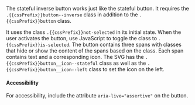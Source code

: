 The stateful inverse button works just like the stateful button. It requires the `.{{cssPrefix}}button--inverse` class in addition to the `.{{cssPrefix}}button` class.

It uses the class `.{{cssPrefix}}not-selected` in its initial state. When the user activates the button, use JavaScript to toggle the class to `.{{cssPrefix}}is-selected`. The button contains three spans with classes that hide or show the content of the spans based on the class. Each span contains text and a corresponding icon. The SVG has the `.{{cssPrefix}}button__icon--stateful` class as well as the `.{{cssPrefix}}button__icon--left` class to set the icon on the left.

<h4 class="site-text-heading--label">Accessibility</h4>

For accessibility, include the attribute `aria-live="assertive"` on the button.
